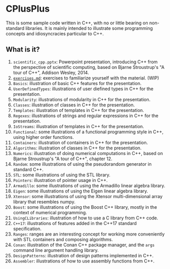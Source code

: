 # CPlusPlus
This is some sample code written in C++, with no or little bearing on
non-standard libraries.  It is mainly intended to illustrate some
programming concepts and idiosyncracies particular to C++.

## What is it?
1. `scientific_cpp.pptx`: Powerpoint presentation, introducing C++
    from the perspective of scientific computing, based on
    Bjarne Stroustrup's "A tour of C++", Addison Wesley, 2014.
1. [`exercises.md`](exercises.md): exercises to familiarize yourself
    with the material. (WIP)
1. `Basics`: illustration of basic C++ features for the presentation.
1. `UserDefinedTypes`: illustrations of user diefined types in C++ for
    the presentation.
1. `Modularity`: illustrations of modularity in C++ for the
    presentation.
1. `Classes`: illustration of classes in C++ for the presentation.
1. `Templates`: illustration of templates in C++ for the presentation.
1. `Regexes`: illustrations of strings and regular expressions in C++
    for the presentation.
1. `IoStreams`: illustration of templates in C++ for the presentation.
1. `Functional`: some illustrations of a functional programming style
    in C++,  using higher order functions.
1. `Containers`: illustration of containers in C++ for the presentation.
1. `Algorithms`: illustration of classes in C++ for the presentation.
1. `Numerics`: illustration of doing numerical computations in C++, based
    on Bjarne Stroustrup's "A tour of C++", chapter 12.
1. `Random`: some illustrations of using the pseudorandom generator in
    standard C++.
1. `STL`: some illustrations of using the STL library.
1. `Pointers`: illustration of pointer usage in C++.
1. `Armadillo`: some illustrations of using the Armadillo linear algebra
    library.
1. `Eigen`: some illustrations of using the Eigen linear algebra library.
1. `Xtensor`: some illustrations of using the Xtensor multi-dimensional array
    library that resembles numpy.
1. `Boost`: some illustrations of using the Boost C++ library,
    mostly in the context of numerical programming.
1. `UsingCLibraries`: illustration of how to use a C library from C++ code.
1. `C++17`: illustrations of features added in the C++17 standard
    specification.
1. `Ranges`: ranges are an interesting concept for working more
    conveniently with STL containers and composing algorithms.
1. `Conan`: illustration of the Conan C++ package manager, and the `args` command
   line argument handling library.
1. `DesignPatterns`: illustration of design patterns implemented in C++.
1. `Assembler`: illustrations of how to use assembly functions from C++.
